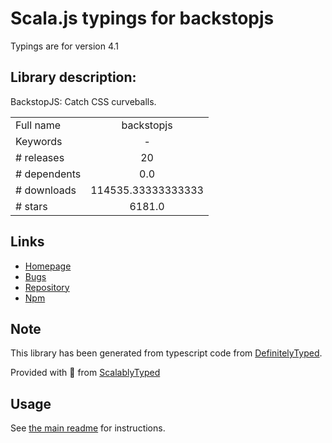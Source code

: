 
# Scala.js typings for backstopjs

Typings are for version 4.1

## Library description:
BackstopJS: Catch CSS curveballs.

|                    |                 |
| ------------------ | :-------------: |
| Full name          | backstopjs |
| Keywords           | - |
| # releases         | 20 |
| # dependents       | 0.0 |
| # downloads        | 114535.33333333333 |
| # stars            | 6181.0 |

## Links
- [Homepage](https://github.com/garris/BackstopJS#readme)
- [Bugs](https://github.com/garris/backstopjs/issues)
- [Repository](https://github.com/garris/backstopjs)
- [Npm](https://www.npmjs.com/package/backstopjs)
    


## Note
This library has been generated from typescript code from [DefinitelyTyped](https://definitelytyped.org).

Provided with :purple_heart: from [ScalablyTyped](https://github.com/oyvindberg/ScalablyTyped)

## Usage
See [the main readme](../../readme.md) for instructions.


